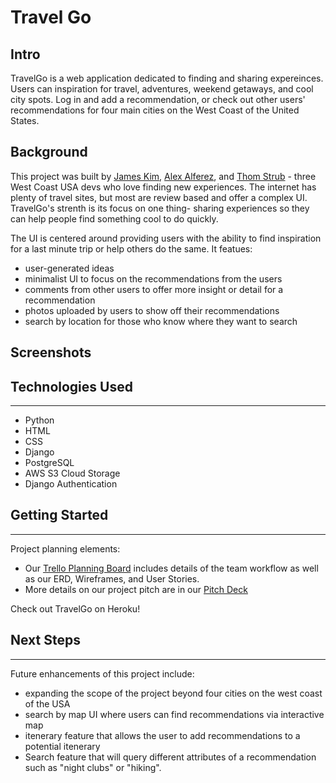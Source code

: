 # Travel Go
## Intro
TravelGo is a web application dedicated to finding and sharing expereinces. Users can inspiration for travel, adventures, weekend getaways, and cool city spots. Log in and add a recommendation, or check out other users' recommendations for four main cities on the West Coast of the United States. 

## Background
This project was built by [James Kim][1], [Alex Alferez][2], and [Thom Strub][3] - three West Coast USA devs who love finding new experiences. The internet has plenty of travel sites, but most are review based and offer a complex UI. TravelGo's strenth is its focus on one thing- sharing experiences so they can help people find something cool to do quickly. 

The UI is centered around providing users with the ability to find inspiration for a last minute trip or help others do the same. It featues:  
- user-generated ideas
- minimalist UI to focus on the recommendations from the users
- comments from other users to offer more insight or detail for a recommendation
- photos uploaded by users to show off their recommendations
- search by location for those who know where they want to search


## Screenshots

## Technologies Used
---
- Python
- HTML
- CSS
- Django
- PostgreSQL
- AWS S3 Cloud Storage
- Django Authentication

## Getting Started  
---
Project planning elements:  
- Our [Trello Planning Board][4] includes details of the team workflow as well as our ERD, Wireframes, and User Stories.
- More details on our project pitch are in our [Pitch Deck][5]
   
Check out TravelGo on Heroku!

## Next Steps  
---
Future enhancements of this project include:  
- expanding the scope of the project beyond four cities on the west coast of the USA
- search by map UI where users can find recommendations via interactive map
- itenerary feature that allows the user to add recommendations to a potential itenerary
- Search feature that will query different attributes of a recommendation such as "night clubs" or "hiking".

[1]: https://github.com/jamesjkim88
[2]: https://github.com/alexalferez
[3]: https://github.com/thomstrub/
[4]: https://trello.com/invite/b/QJiYx0lW/5efabd104332f57874b741a13bf66114/travelgo
[5]: https://docs.google.com/presentation/d/1B9WzjgWKN_j_kcsjMiYXFOeID0o8sJ49I4FcEguDTHw/edit?usp=sharing